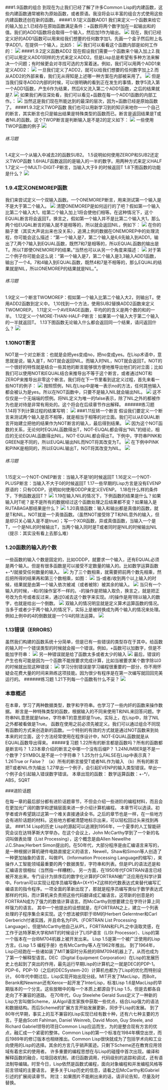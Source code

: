 ###1.9函数的组合
到现在为止我们已经了解了许多Common Lisp的内建函数，这些内建函数通常被称为原始函数，或者原语。我没将会以丰富的组合方式使用这些内建函数还创在新的函数。
####1.9.1定义函数ADD1
我们来定义一个函数来给它的输入加上1.已经存在原始函数满足条件：+函数将两个数字加在一起输出和的值。我们的ADD1函数将会取得一个输入，然后加1作为输出。
![](http://ww3.sinaimg.cn/mw690/8d6a2535jw1ekvk0vxnk4j20b2061jrg.jpg)
现在，我们已经定义好的ADD1函数可以用来给我们想要的任何数字加1。先画一个盒子然后附上名字ADD1，在提供一个输入，比如5：
![](http://ww3.sinaimg.cn/mw690/8d6a2535jw1ekvk2ykj1gj207h03hwec.jpg)
我们可以看看这个函数内部是如何工作的：
![](http://ww3.sinaimg.cn/mw690/8d6a2535jw1ekvk52dnpgj20bo062jrf.jpg)
####1.9.2定义函数ADD2
现在假设我们需要一个函数来个输入加上2.我们可以用定义ADD1同样的方式来定义ADD2。但是Lisp总是希望有多种方法来解决一个问题；有时候更会对寻找可选的方案着迷。例如，我们可以用两个ADD1来定义ADD2：
![](http://ww3.sinaimg.cn/mw690/8d6a2535jw1ekvk9puiu7j20dq06wmxd.jpg)
一旦我们定义了ADD2，就可以给我们想要的任何数字加上2.而从ADD2的外部来看，我们无从得知是上述哪一种方案在内部被采用了。
![](http://ww4.sinaimg.cn/mw690/8d6a2535jw1ekvkb8z8btj207q03na9x.jpg)
但是当我们探寻ADD2内部的时候，可以很明确的看到正在发生的事情，数字5流入第一个ADD1函数，产生6作为结果，然后6又流入第二个ADD1函数，之后的结果就是7.
![](http://ww3.sinaimg.cn/mw690/8d6a2535jw1ekvkdpmlkij20e2060wen.jpg)
如果我们再往深处看，我们可以看见+函数在每一个ADD1函数的内部工作。：
![](http://ww4.sinaimg.cn/mw690/8d6a2535jw1ekvkeycnxlj20j508dwf1.jpg)
当然这是我们现在所能达到的最深的层次，因为+函数已经是原始函数了。
####1.9.3定义TWOP函数
我们也可以用新学习到的知识来地你一一个自己的断言，其实断言也只是输出结果是特殊类型的函数而已。断言是返回结果是T或者NIL的函数。这个TWOP断言是判断输入是不是2的定义如下：
![](http://ww2.sinaimg.cn/mw690/8d6a2535jw1ekvkhkieoej20bb067wem.jpg)
一些使用TWOP函数的例子
![](http://ww2.sinaimg.cn/mw690/8d6a2535jw1ekvkhkieoej20bb067wem.jpg)
###### 练习题
1.4定义一个从输入中减去2的函数SUB2。
1.5说明如何使用ZEROP和SUB2还定义TWOP函数
1.6HALF函数返回的是输入的一半的数字。用两种方式来定义HALF
1.7定义一个MULTI-DIGIT-P断言，当输入大于9 的时候返回T
1.8下图函数的功能是什么？
![](http://ww2.sinaimg.cn/mw690/8d6a2535jw1ekvkhkieoej20bb067wem.jpg)
### 1.9.4定义ONEMOREP函数
我们来尝试定义一个双输入函数。一个ONEMOREP断言，用来测试第一个输入是不是大于第二个输入。
![](http://ww3.sinaimg.cn/mw690/8d6a2535jw1ekvkl449w9j20et094jrp.jpg)
清楚ONEMOREP是如何运行的了吧？假如第一个输入比第二个输入大1，给第二个输入加上1将会使他们相等。在这种情况下，这个EQUAL断言将会返回T。换言之，假如第一个输入并不是比第二个输入大1，那么两个给EUQAL断言的输入就不是相等的，所以就会返回NIL，例如下：
![](http://ww3.sinaimg.cn/mw690/8d6a2535jw1ekvkl449w9j20et094jrp.jpg)
在你的脑子里（其实大声说出来也没关系），追溯上例的数据在ONEMOREP中的处理流程，你可能会这么描述：“第一个输入是7，第二个输入是6,6先输入到ADD1，输出了7,两个7输入到EQUAL函数，既然7和7是相等的，所以EQUAL函数的输出是T。所以T即使ONEMOREP的结果。”当然也可以从另一个角度来描述：
![](http://ww3.sinaimg.cn/mw690/8d6a2535jw1ekvkn69u6aj20gf08wq39.jpg)
对于第二个例子你可能会这么说：“第一个输入是7，第二个输入是3,3输入ADD1函数，输出了一个4。7和4输入到EQUAL函数，既然4和7是不相等的，那么EQUAL的结果就是NIL，所以ONEMOREP的结果就是NIL。”。
###### 练习题
1.9定义一个断言TWOMOREP：假如第一个输入比第二个输入大2，则输出T。使用ADD2函数到定义中。
1,10找到一个方法，使用SUB2替换ADD2函数来定义TWOMOREP。
1.11定义一个AVERAGE函数，平均的的含义是两个数的和的一半。
1.12定义一个MORE-THAN-HALF-P断言：如果第一个输入大于第二个输入的一半就返回T。
1.13下图函数无论输入什么都会返回同一个结果，请问返回什么？
![](http://ww2.sinaimg.cn/mw690/8d6a2535jw1ekvkozertcj20gv05rt8x.jpg)
### 1.10NOT断言
NOT是一个对立断言：也就是会把yes变成no，把no变成yes。在Lisp术语中，意思就是说，输入是T，NOT就会返回NIL。而输入时NIL，NOT就会返回T。NOT的一个很好的特性就是结合一些其他的断言能够很方便地推导出他们的对立面；比如我们可以使用NOT和EQUAL结合来推导出不等于这个断言，或者通过NOT和ZEROP来推导出非零这个断言。我们将在下一节里看到这定义过程，首先来看一些NOT的例子：
![](http://ww1.sinaimg.cn/mw690/8d6a2535jw1ekvkqrwb4dj208x07ijrd.jpg)
按照惯例，NIL在Lisp中是唯一表示no的方法，任何其他输入都会被认为是yes。所以在NOT函数中，只要不是输入NIL就会输出NIL。
![](http://ww3.sinaimg.cn/mw690/8d6a2535jw1ekvksmsb3ij209m03lgli.jpg)
这不仅仅是一个无端端的惯例。将NIL定义为唯一的false表示，除了NIL之外的都被作为也是对待是非常有用处的。这个将会在后续章节作出解释。
######练习题
1.14将下列计算过程的结果写明：
![](http://ww3.sinaimg.cn/mw690/8d6a2535jw1ekvkuc0nfpj207o07jweg.jpg)
###1.11反转一个断言
假设我们要定义一个断言来测试两个输入是否不相等，就是相当于相等的对立面。我们可以从EQUAL断言开始建立把他的结果作为NOT断言的输入，最后得到结果。
![](http://ww1.sinaimg.cn/mw690/8d6a2535jw1ekvkxugj25j20ep068glv.jpg)
因为这个NOT函数的关系，无论何时EQUAL函数得出T，NOT-EUQAL都会得出“NIL”的结论，相应的无论EQUAL函数得出NIL，NOT-EQUAL都会得出T。下例中，字符串PINK和GREEN是不同的，所以EUQAL输出NIL而NOT将其改变为T。
![](http://ww3.sinaimg.cn/mw690/8d6a2535jw1ekvl51fcpuj20hh05lt8y.jpg)
在下例中PINK和PINK是相同的，所以EQUAL输出T，NOT将其改变为NIL。
![](http://ww2.sinaimg.cn/mw690/8d6a2535jw1ekvl64mx3yj20h105kmxd.jpg)
###### 练习题
1.15定义一个NOT-ONEP断言：当输入不是1的时候返回T
1.16定义一个NOT-PLUSP断言：当输入不大于0的时候返回T
1.17一些早期的Lisp方言是没有EVENP原语的：只有ODDP，说明如何使用ODDP来定义EVENP。
1.18在什么样的条件下，下例函数返回T？
![](http://ww4.sinaimg.cn/mw690/8d6a2535jw1ekvl76yptvj20ik05kweq.jpg)
1.19在输入NIL的情况下，下例函数的结果是什么？如果输入时T呢？是不是所有的数据经过这个函数处理之后结果都不变？如果输入是RUTABAGA那结果是什么？
![](http://ww1.sinaimg.cn/mw690/8d6a2535jw1ekvl853klqj20dk05omx9.jpg)
1.20真值函数：输入和输出都是真值的函数，就是T和NIL。NOT就是一个真值函数。（虽然NOT接受除了T和NIL意外的输入，但是却只关心输入是不是true）；写一个XOR函数，异或真值函数，当输入一个是T，一个是NIL的时候输出T，当两个输入同时是T或者同时是NIL的时候输出NIL（提示：其实没有看上去那么难）
### 1.20函数的输入的个数
一些函数的输入个数是固定的，比如ODDP，就要求一个输入，还有EQUAL必须是两个输入。但是有很多函数是可以接受不定数量的输入的。比如数学运算函数+-*/就接受任何数量的输入。
![](http://ww2.sinaimg.cn/mw690/8d6a2535jw1ekvla0z047j207v03iq2t.jpg)
为了三个数相乘，就需要把前两个数先相乘，然后把所得的结果再和第三个数相乘，如图：
![](http://ww1.sinaimg.cn/mw690/8d6a2535jw1ekvlb50uv1j20fm078gls.jpg)
当-或者/收到两个以上输入的时候，结果就是由第一个输入依次被减（或者被除）被其余的输入。
![](http://ww1.sinaimg.cn/mw690/8d6a2535jw1ekvlc9432lj208507owei.jpg)
当只有一个输入的时候，-和/的操作室不一样的。-的操作是把输入取负，换言之，就是把正号改为负号或者反过来，通过0减去这个数字来实现。/的操作是用1除以输入的数字，也就是给出一个倒数。
![](http://ww3.sinaimg.cn/mw690/8d6a2535jw1ekvm5a85m8j209d07yaa0.jpg)
双输入的情况明显就是定义算术运算函数的情况。当多于或者少于两个输入的情况下，实际上是被转换成为两个输入的情况来处理。例如上例中的4的倒数就是一个1/4的除法运算。
![](http://ww3.sinaimg.cn/mw690/8d6a2535jw1ekvm6ootrwj20co064mx8.jpg)
### 1.13错误（ERRORS）
虽然我们构建的函数系统十分简单，但是已有一些错误的类型存在于其中。给函数的输入时一个错误类型的时候就会报一个错误。例如，+函数可以加数字，但是不能加字符串：
![](http://ww3.sinaimg.cn/mw690/8d6a2535jw1ekvmb6349pj20ec038dft.jpg)
另一种错误就是给了函数太多或者太少的输入
![](http://ww3.sinaimg.cn/mw690/8d6a2535jw1ekvmcekcp9j20d507it8y.jpg)
最后，错误的产生也有可能是因为一个函数不能按要求完成计算，比如当被要求某个数字除以0的时候就出现这种错误：
![](http://ww2.sinaimg.cn/mw690/8d6a2535jw1ekvmdi7kptj20cv03e748.jpg)
学习分别错误是学习编程很重要的一部分，你不用怀疑会花费大量的时间来熟练这项技能。因为很少有程序是在第一次编写就回回完美运行的。
######练习题
1.21下列每一个函数有什么不妥？
![](http://ww3.sinaimg.cn/mw690/8d6a2535jw1ekvmf7m57qj20fu0iyaay.jpg)

### 本章概述
在本章，学习了两种数据类型，数字和字符串。也学习了一些内奸的函数来操作数据。
断言是一种特殊类型的函数，根据输入的不同来使用T和NIL来回答问题。字符串NIL意思就是false，字符串T的意思即是True。实际上，在Lisp中，除了NIL之外都被看做是True。
函数在使用之前必须先被定义。我们可以通过组合不同现有函数的方式来创造新的函数。一个特别的有效的方式就是通过NOT函数来到处本来的对立面，这个方法经常使用在程序设计中，NOT-EQUAL函数就是从EQUAL函数导出得来。
#####复习题
1.22所有的断言都是函数吗？所有的函数都是断言吗？
1.23本章介绍的断言之中哪一个没有后缀P？
1.24NUMBER是不是一个数字？SYMBOL是不是一个字符串？
1.25为什么FALSE在Lisp中表示真？
1.26True or False？
（a）所有的断言接受T或者NIL作为输入
（b）所有的断言把T或者NIL作为输出
1.27举出一个例子，会引起EVENP的输入类型错误。举出一个例子会引起输入错误数字错误。
本章出现的函数：
数学运算函数：+-*/，ABS，SQRT

###进阶话题

在每一章的最后部分都有进阶话题章节，不但会介绍一些进阶的编程材料，而且会在更加光广阔的数学和逻辑层面来进一步介绍计算机编程。
本章节可以选读。初学者或许希望跳过这第一个难关直接通读全书。之后的章节也是一样，在一些地方会有进阶话题的材料。这些地方都被清楚地标示出来，可以轻松回过头来找到再读。
###1.14 Lisp的历史
Lisp的源起可以追溯到1956年，一个夏季的人工智能研究会议在达特茅斯大学举办。在这个会议上，John McCarthy学到了一个新的名词叫做表处理（List Processing），这个概念是由Allen Newellhe J.C.Shaw,Herbert Simon提出的。在50年代，大部分程序是由汇编语言来写的，是一种根据计算机硬件电路直接定义的语言，Newell，Shaw和Simon等人创造了一种更加抽象的语言，叫做IPL（Information Processing Language的缩写），来操作人工智能领域最重要的两个数据类型，字符串和列表。但是IPL的语法还是和汇编语言很相似（当然指一样糟糕）。
另一方面，在1950年代FORTRAN语言已经被开发出来。专门设计为排序后的数字化计算的FORTRAN被广泛应用在科学计算中。Fortran可以实现让程序员编写像A=(X+Y)*Z这样的代数表达式来替代编写汇编语言的指令程序。一项全面的革新出现了，那就是程序员编写类似于数学表达式那样的代码，而计算机来负责把这些代码翻译成汇编语言。这项新的创意是的FORTRAN成为了强力的数值计算语言。而McCarthy则想要建立在字符计算上同样强力的语言。
其中一个他提出的设想就是，在FORTRAN之上，建立一个列表处理的子程序集合来实现。这个想法被供职于IBM的Herbert Gelerntner和Carl Gerberich付诸实践，并且命名为FIPL（FORTRAN List Processing Language）。但是McCarthy他自己从IPL，FORTRAN和FLPL之中汲取灵感，在工作于达特茅斯大学和MIT的时候设计了LISP语言（LISt Processor）、Lisp的第一个版本在一台IBM704机器上被开发出来。
Lisp 1.5是第一个被广泛使用的Lisp方言。《Lisp 1.5 编程手册》也有McCarthy等人在1962年推出。
到了1964年，Lisp已经跑在一些诸如装了MIT兼容时分系统的IBM7094机器上了。从而也成为了第一个解释型语言。DEC（Digital Equipment Corporation）在Lisp的发展历史上也起到了突出的作用，最先运行早期Lisp的计算机之一就是DEC的PDP-1。PDP-6，PDP-10（之后的DECSystem-20）计算机也都为了Lisp的优化而特别设计。
60年代中期过后，Lisp实现开始出现分歧。MIT开发了MacLisp，而Bolt，Berank和Newman还有Xerox一起开发了InterLisp，标准Lisp 1.6是MacLisp的早期版本的一个分支。这些放眼中的每一个本质上都源自于Lisp 1.5，但是去都各自走向了不兼容的道路。
在70年代，Guy Steelehe Gerald Suss定义了一种新的Lisp方言叫做Scheme，从Algol语言家族中获取一些优点，结合Lisp强力的语法和数据结构。而后Scheme的扩展方言开始发展更新，同步于Lisp的发展。
到了80年代早期，事实上的互不兼容的Lisp实现已经有数十种，还有六七种主要的方言。于是由Scott Fahlman, Daniel Weinreb, David Moon, Guy Steele, and Richard Gabriel领导的项目Common Lisp应运而生，为的是整合现有方言的优点，融汇成一个紧密的整体。Common Lisp的第一个标准在1984年横空出世，而后1989年的修订版本也相继推出。Common Lisp很快就成为了包括学术向和工业向使用的Lisp的选择。其余的方言几乎销声匿迹。只剩下Scheme还在教育应用领域有着忠实的使用者。
许多重要的编程思想在与Lisp的碰撞中首次出现。编译和解释函数的融合，垃圾回收机制，递归函数调用，代码级别的追踪和调试，还有语法制导编辑。时至今日，Lisp依然是函数式编程，面向对象编程和并发编程风格等前言领域的主要语言。
更多关于Lisp历史的信息，请看之后McCarthy和Gabriel引述的扩展阅读章节。
附注：如果图片不能刷出来的话，请评论告知，尽量及时替换。
